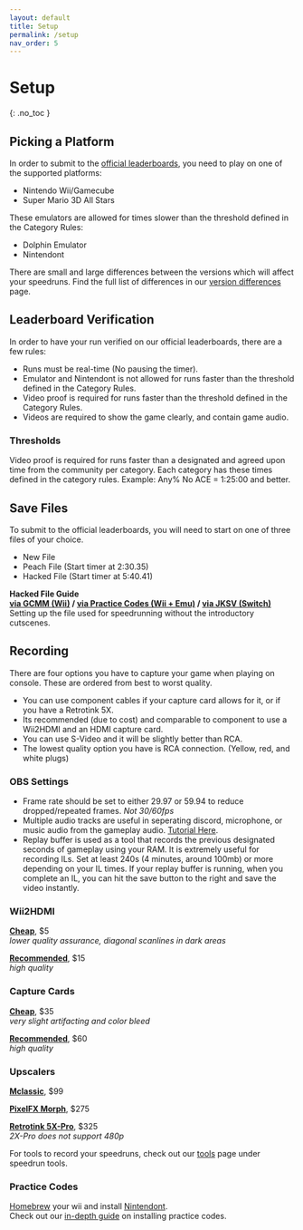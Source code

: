 ```yaml
---
layout: default
title: Setup
permalink: /setup
nav_order: 5
---
```


# Setup
{: .no_toc }

## Picking a Platform
In order to submit to the [official leaderboards](https://www.speedrun.com/sms), you need to play on one of the supported platforms:

- Nintendo Wii/Gamecube
- Super Mario 3D All Stars

These emulators are allowed for times slower than the threshold defined in the Category Rules:

- Dolphin Emulator
- Nintendont

There are small and large differences between the versions which will affect your speedruns. Find the full list of differences in our [version differences](https://smscommunity.github.io/sms-guide/game/versiondifferences) page.

## Leaderboard Verification
In order to have your run verified on our official leaderboards, there are a few rules:
- Runs must be real-time (No pausing the timer).
- Emulator and Nintendont is not allowed for runs faster than the threshold defined in the Category Rules.
- Video proof is required for runs faster than the threshold defined in the Category Rules.
- Videos are required to show the game clearly, and contain game audio.

### Thresholds
Video proof is required for runs faster than a designated and agreed upon time from the community per category. Each category has these times defined in the category rules. Example: Any% No ACE = 1:25:00 and better.

## Save Files
To submit to the official leaderboards, you will need to start on one of three files of your choice.
- New File
- Peach File (Start timer at 2:30.35)
- Hacked File (Start timer at 5:40.41)

**Hacked File Guide**  
**[via GCMM (Wii)](https://www.speedrun.com/sms/guide/qeqcu) / [via Practice Codes (Wii + Emu)](https://www.speedrun.com/sms/guide/2alxp) / [via JKSV (Switch)](https://www.speedrun.com/sms/guides/fzqsa)**  
Setting up the file used for speedrunning without the introductory cutscenes.  

## Recording  

There are four options you have to capture your game when playing on console. These are ordered from best to worst quality.  
- You can use component cables if your capture card allows for it, or if you have a Retrotink 5X.
- Its recommended (due to cost) and comparable to component to use a Wii2HDMI and an HDMI capture card.  
- You can use S-Video and it will be slightly better than RCA.
- The lowest quality option you have is RCA connection. (Yellow, red, and white plugs)

### OBS Settings  
- Frame rate should be set to either 29.97 or 59.94 to reduce dropped/repeated frames. *Not 30/60fps*  
- Multiple audio tracks are useful in seperating discord, microphone, or music audio from the gameplay audio. [Tutorial Here](https://www.youtube.com/watch?v=h1MjrylqbTc).  
- Replay buffer is used as a tool that records the previous designated seconds of gameplay using your RAM. It is extremely useful for recording ILs. Set at least 240s (4 minutes, around 100mb) or more depending on your IL times. If your replay buffer is running, when you complete an IL, you can hit the save button to the right and save the video instantly.

### Wii2HDMI
**[Cheap](https://www.amazon.com/dp/B0CZ716J42)**, $5  
*lower quality assurance, diagonal scanlines in dark areas*  

**[Recommended](https://www.amazon.com/dp/B07XG6X4TC)**, $15  
*high quality*  

### Capture Cards
**[Cheap](https://a.co/d/3ZNa3k1)**, $35  
*very slight artifacting and color bleed*  

**[Recommended](https://a.co/d/6B7HP8d)**, $60  
*high quality*  

### Upscalers
**[Mclassic](https://marseilleinc.com/products/buy-mclassic)**, $99  

**[PixelFX Morph](https://www.pixelfx.co/product-page/Morph-4k-Upscaler-Advanced-HDMI-Gaming-Media)**, $275  

**[Retrotink 5X-Pro](https://www.retrotink.com/product-page/5x-pro)**, $325  
*2X-Pro does not support 480p*

For tools to record your speedruns, check out our [tools](https://smscommunity.github.io/sms-guide/tools#speedrun-tools) page under speedrun tools.  

### Practice Codes
[Homebrew](https://wii.hacks.guide/) your wii and install [Nintendont](https://zint.ch/NintendontPackager/).  
Check out our [in-depth guide](https://gct.zint.ch/guide.html) on installing practice codes.
